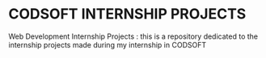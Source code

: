 # CODSOFT INTERNSHIP PROJECTS
Web Development Internship Projects
: this is a repository dedicated to the internship projects made during my internship in CODSOFT
